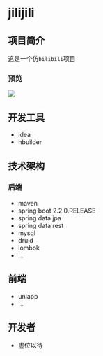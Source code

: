 # jilijili

## 项目简介

这是一个仿`bilibili`项目

### 预览

![](https://github.com/iscolt/img_of_colt/blob/master/img/jilijili/menu.jpg?raw=true)
[](https://github.com/iscolt/img_of_colt/blob/master/img/jilijili/index.jpg?raw=true)


## 开发工具
- idea
- hbuilder

## 技术架构

### 后端
- maven
- spring boot 2.2.0.RELEASE
- spring data jpa
- spring data rest
- mysql
- druid
- lombok
- ...

## 前端
- uniapp
- ...

## 开发者

- 虚位以待
